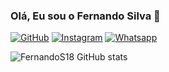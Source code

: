 ### Olá, Eu sou o Fernando Silva 👋

[![GitHub](https://img.shields.io/badge/GitHub-100000?style=for-the-badge&logo=github&logoColor=white)](https://)
[![Instagram](https://img.shields.io/badge/Instagram-E4405F?style=for-the-badge&logo=instagram&logoColor=white)](https://Instagram.com/_nandooficial_18)
[![Whatsapp](https://img.shields.io/badge/WhatsApp-25D366?style=for-the-badge&logo=whatsapp&logoColor=white)](https://Whatsapp.com/85991128087)

![FernandoS18 GitHub stats](https://github-readme-stats.vercel.app/api?username=FernandoS18&show_icons=true&theme=highcontrast)
